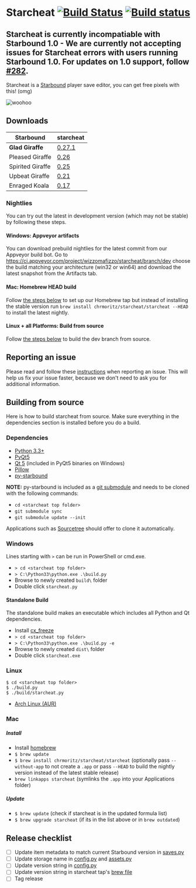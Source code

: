 # Starcheat [![Build Status](https://travis-ci.org/wizzomafizzo/starcheat.svg?branch=master)](https://travis-ci.org/wizzomafizzo/starcheat) [![Build status](https://ci.appveyor.com/api/projects/status/raaumvqaeryq08tf/branch/master?svg=true)](https://ci.appveyor.com/project/wizzomafizzo/starcheat/branch/master)

<h2>Starcheat is currently incompatiable with Starbound 1.0 - We are currently not accepting issues for Starcheat errors with users running Starbound 1.0. For updates on 1.0 support, follow <a href="https://github.com/wizzomafizzo/starcheat/issues/282">#282</a>.</h2>

Starcheat is a [Starbound](http://playstarbound.com/) player save editor, you can get free pixels with this! (omg)

![woohoo](https://raw.github.com/wizzomafizzo/starcheat/master/starcheat/images/screenshot.png)

## Downloads

Starbound            | starcheat
-------------------- | ---------
**Glad Giraffe**     | [0.27.1](https://github.com/wizzomafizzo/starcheat/releases/tag/0.27.1)
Pleased Giraffe | [0.26](https://github.com/wizzomafizzo/starcheat/releases/tag/0.26)
Spirited Giraffe | [0.25](https://github.com/wizzomafizzo/starcheat/releases/tag/0.25)
Upbeat Giraffe       | [0.21](https://github.com/wizzomafizzo/starcheat/releases/tag/0.21)
Enraged Koala        | [0.17](https://github.com/wizzomafizzo/starcheat/releases/tag/0.17)

### Nightlies

You can try out the latest in development version (which may not be stable) by following these steps.

#### Windows: Appveyor artifacts

You can download prebuild nightlies for the latest commit from our Appveyor build bot. Go to https://ci.appveyor.com/project/wizzomafizzo/starcheat/branch/dev choose the build matching your architecture (win32 or win64) and download the latest snapshot from the Artifacts tab.

#### Mac: Homebrew HEAD build

Follow [the steps below](#mac) to set up our Homebrew tap but instead of installing the stable version run `brew install chrmoritz/starcheat/starcheat --HEAD` to install the latest nightly.

#### Linux + all Platforms: Build from source

Follow [the steps below](#building-from-source) to build the dev branch from source.

## Reporting an issue
Please read and follow these [instructions](CONTRIBUTING.md) when reporting an issue. This will help us fix your issue faster, because we don't need to ask you for additional information.

## Building from source
Here is how to build starcheat from source. Make sure everything in the dependencies section is installed before you do a build.

### Dependencies
- [Python 3.3+](http://www.python.org/getit/)
- [PyQt5](http://www.riverbankcomputing.com/software/pyqt/download5)
- [Qt 5](http://qt-project.org/downloads) (included in PyQt5 binaries on Windows)
- [Pillow](https://pypi.python.org/pypi/Pillow/)
- [py-starbound](https://github.com/blixt/py-starbound)

**NOTE:** py-starbound is included as a [git submodule](http://git-scm.com/docs/git-submodule) and needs to be cloned with the following commands:

- ```cd <starcheat top folder>```
- ```git submodule sync```
- ```git submodule update --init```

Applications such as [Sourcetree](http://www.sourcetreeapp.com/) should offer to clone it automatically.

### Windows
Lines starting with ```>``` can be run in PowerShell or cmd.exe.

- ```> cd <starcheat top folder>```
- ```> C:\Python33\python.exe .\build.py```
- Browse to newly created ```build\``` folder
- Double click ```starcheat.py```

#### Standalone Build
The standalone build makes an executable which includes all Python and Qt dependencies.

- Install [cx_freeze](http://cx-freeze.sourceforge.net/)
- ```> cd <starcheat top folder>```
- ```> C:\Python33\python.exe .\build.py -e```
- Browse to newly created ```dist\``` folder
- Double click ```starcheat.exe```

### Linux
```
$ cd <starcheat top folder>
$ ./build.py
$ ./build/starcheat.py
```

- [Arch Linux (AUR)](https://aur.archlinux.org/packages/starcheat/)

### Mac

##### Install
- Install [homebrew](http://brew.sh/)
- ```$ brew update```
- ```$ brew install chrmoritz/starcheat/starcheat``` (optionally pass ```--without-app``` to not create a `.app` or pass ```--HEAD``` to build the nightly version instead of the latest stable release)
- ```brew linkapps starcheat``` (symlinks the `.app` into your Applications folder)

##### Update
- ```$ brew update``` (check if starcheat is in the updated formula list)
- ```$ brew upgrade starcheat``` (if its in the list above or in `brew outdated`)

## Release checklist
- [ ] Update item metadata to match current Starbound version in [saves.py](starcheat/saves.py)
- [ ] Update storage name in [config.py](starcheat/config.py) and [assets.py](starcheat/assets.py)
- [ ] Update version string in [config.py](starcheat/config.py)
- [ ] Update version string in starcheat tap's [brew file](https://github.com/chrmoritz/homebrew-starcheat/blob/master/starcheat.rb)
- [ ] Tag release
